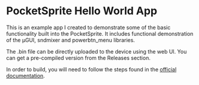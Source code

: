 # PocketSprite Hello World App

This is an example app I created to demonstrate some of the basic functionality built into the PocketSprite. It includes functional demonstration of the µGUI, sndmixer and powerbtn_menu libraries. 

 The .bin file can be directly uploaded to the device using the web UI. You can get a pre-compiled version from the Releases section.

 In order to build, you will need to follow the steps found in the [official documentation](http://pocketsprite-sdk.readthedocs.io/en/latest/gettingstarted/index.html#software).